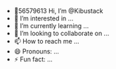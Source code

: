 - 👋56579613 Hi, I’m @Kibustack
- 👀 I’m interested in ...
- 🌱 I’m currently learning ...
- 💞️ I’m looking to collaborate on ...
- 📫 How to reach me ...
- 😄 Pronouns: ...
- ⚡ Fun fact: ...

<!---
Kibustack/Kibustack is a ✨ special ✨ repository because its `README.md` (this file) appears on your GitHub profile.
You can click the Preview link to take a look at your changes.
--->
